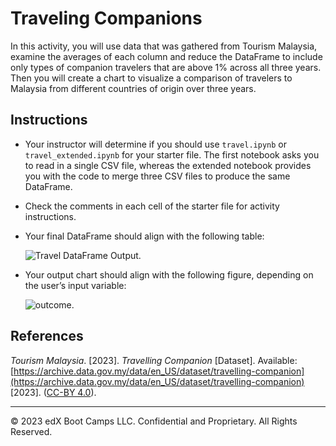 # Traveling Companions

In this activity, you will use data that was gathered from Tourism Malaysia, examine the averages of each column and reduce the DataFrame to include only types of companion travelers that are above 1% across all three years. Then you will create a chart to visualize a comparison of travelers to Malaysia from different countries of origin over three years.

## Instructions

* Your instructor will determine if you should use `travel.ipynb` or `travel_extended.ipynb` for your starter file. The first notebook asks you to read in a single CSV file, whereas the extended notebook provides you with the code to merge three CSV files to produce the same DataFrame.

* Check the comments in each cell of the starter file for activity instructions.

* Your final DataFrame should align with the following table:

   ![Travel DataFrame Output.](https://static.bc-edx.com/ai/ail-v-1-0/m7/lesson_2/img/08-travel-df-output.png)

* Your output chart should align with the following figure, depending on the user’s input variable:

   ![outcome.](https://static.bc-edx.com/ai/ail-v-1-0/m7/lesson_2/img/08-travel-chart-output.png)

## References

*Tourism Malaysia*. [2023]. *Travelling Companion* [Dataset]. Available: [https://archive.data.gov.my/data/en_US/dataset/travelling-companion](https://archive.data.gov.my/data/en_US/dataset/travelling-companion) [2023].
([CC-BY 4.0](https://creativecommons.org/licenses/by/4.0/legalcode)).

---

© 2023 edX Boot Camps LLC. Confidential and Proprietary. All Rights Reserved.
